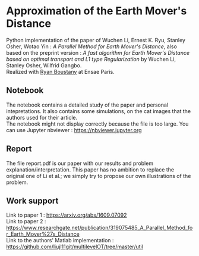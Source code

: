 # Approximation of the Earth Mover's Distance
Python implementation of the paper of Wuchen Li, Ernest K. Ryu, Stanley Osher, Wotao Yin  : *A Parallel Method for Earth Mover's Distance*, also based on the preprint version : *A fast algorithm for Earth Mover's Distance based on optimal transport and L1 type Regularization* by Wuchen Li, Stanley Osher, Wilfrid Gangbo.    
Realized with [Ryan Boustany](https://github.com/ryanboustany) at Ensae Paris. 

## Notebook
The notebook contains a detailed study of the paper and personal intepretations. It also contains some simulations, on the cat images that the authors used for their article.  
The notebook might not display correctly because the file is too large. You can use Jupyter nbviewer : https://nbviewer.jupyter.org

## Report
The file report.pdf is our paper with our results and problem explanation/interpretation. This paper has no ambition to replace the original one of Li et al.; we simply try to propose our own illustrations of the problem.

## Work support
Link to paper 1 : https://arxiv.org/abs/1609.07092  
Link to paper 2 : https://www.researchgate.net/publication/319075485_A_Parallel_Method_for_Earth_Mover%27s_Distance  
Link to the authors' Matlab implementation : https://github.com/liujl11git/multilevelOT/tree/master/util

